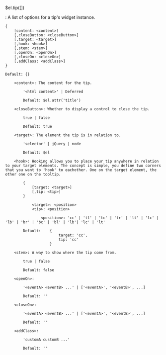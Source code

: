 $el.tip([<options>])

<options>: A list of options for a tip's widget instance.

    {
        [content: <content>]
        [,closeButton: <closeButton>]
        [,target: <target>]
        [,hook: <hook>]
        [,stem: <stem>]
        [,openOn: <openOn>]
        [,closeOn: <closeOn>]
        [,addClass: <addClass>]
    }

    Default: {}

        <content>: The content for the tip.

            '<html content>' | Deferred

            Default: $el.attr('title')

        <closeButton>: Whether to display a control to close the tip.

            true | false

            Default: true

        <target>: The element the tip is in relation to.

            'selector' | jQuery | node

            Default: $el

        <hook>: Hooking allows you to place your tip anywhere in relation to your target elements. The concept is simple, you define two corners that you want to 'hook' to eachother. One on the target element, the other one on the tooltip.

            {
                [target: <target>]
                [,tip: <tip>]
            }

                <target>: <position>
                <tip>: <position>

                    <position>: 'cc' | 'tl' | 'tc' | 'tr' | 'lt' | 'lc' | 'lb' | 'br' | 'bc' | 'bl' | 'lb'| 'lc' | 'lt'

            Default:    {
                            target: 'cc',
                            tip: 'cc'
                        }

        <stem>: A way to show where the tip come from.

            true | false

            Default: false

        <openOn>: 

            '<eventA> <eventB> ...' | ['<eventA>', '<eventB>', ...]

            Default: ''

        <closeOn>: 

            '<eventA> <eventB> ...' | ['<eventA>', '<eventB>', ...]

            Default: ''

        <addClass>:
            
            'customA customB ...'

            Default: ''